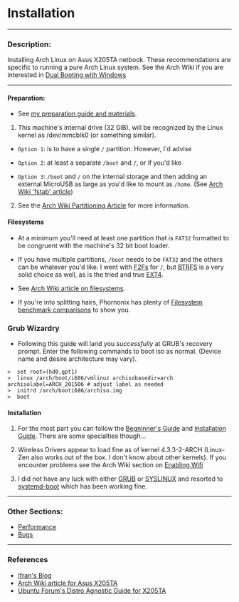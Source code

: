 # Installation

---

### Description:

Installing Arch Linux on Asus X205TA netbook.  These recommendations are specific to running a pure Arch Linux system.  See the Arch Wiki if you are interested in [Dual Booting with Windows](https://wiki.archlinux.org/index.php/Dual_boot_with_Windows)

-----

#### Preparation:
* See [my preparation guide and materials](https://github.com/gtbjj/x205ta).

1) This machine's internal drive (32 GiB), will be recognized by the Linux kernel as /dev/mmcblk0 (or something similar).

* ```Option 1```: is to have a single ```/``` partition.  However, I'd advise

* ```Option 2```: at least a separate ```/boot``` and ```/```, or if you'd like

* ```Option 3```: ```/boot``` and ```/``` on the internal storage and then adding an external MicroUSB as large as you'd like to mount as ```/home```. (See [Arch Wiki 'fstab' article](https://wiki.archlinux.org/index.php/Fstab))

2) See the [Arch Wiki Partitioning Article](https://wiki.archlinux.org/index.php/Partitioning) for more information.

#### Filesystems

* At a minimum you'll need at least one partition that is ```FAT32``` formatted to be congruent with the machine's 32 bit boot loader.

* If you have multiple partitions, ```/boot``` needs to be ```FAT32``` and the others can be whatever you'd like.  I went with [F2Fs](https://wiki.archlinux.org/index.php/F2FS) for ```/```, but [BTRFS](https://wiki.archlinux.org/index.php/Btrfs) is a very solid choice as well, as is the tried and true [EXT4](https://wiki.archlinux.org/index.php/Ext4).

* See [Arch Wiki article on filesystems](https://wiki.archlinux.org/index.php/File_systems#Types_of_file_systems).

* If you're into splitting hairs, Phornonix has plenty of [Filesystem benchmark comparisons](http://www.phoronix.com/scan.php?page=article&item=linux-41-filesystem&num=1) to show you.

### Grub Wizardry

* Following this guide will land you *successfully* at GRUB's recovery 
prompt.  Enter the following commands to boot iso as normal.  (Device name 
and desire architecture may vary).

```
>  set root=(hd0,gpt1)
>  linux /arch/boot/i686/vmlinuz archisobasedir=arch archisolabel=ARCH_201506 # adjust label as needed
>  initrd /arch/booti686/archiso.img
>  boot
```

#### Installation
1) For the  most part you can follow the [Begninner's Guide](https://wiki.archlinux.org/index.php/Beginners'_guide) and [Installation Guide](https://wiki.archlinux.org/index.php/Installation_guide).  There are some specialties though...

2) Wireless Drivers appear to load fine as of kernel 4.3.3-2-ARCH (Linux-Zen also works out of the box.  I don't know about other kernels).  If you encounter problems see the Arch Wiki section on [Enabling Wifi](https://wiki.archlinux.org/index.php/Asus_x205ta#Install_Arch)

3) I did not have any luck with either [GRUB](https://wiki.archlinux.org/index.php/GRUB) or [SYSLINUX](https://wiki.archlinux.org/index.php/GRUB) and resorted to [systemd-boot](https://wiki.archlinux.org/index.php/Systemd-boot) which has been working fine.

-----

### Other Sections:
* [Performance](https://github.com/gtbjj/x205ta/blob/master/PERFORMANCE.md)
* [Bugs](https://github.com/gtbjj/x205ta/blob/master/BUGS.md)

-----

### References
- [Ifran's Blog](http://ifranali.blogspot.com/2015/04/installing-arch-linux-on-asus-x205ta.html)
- [Arch Wiki article for Asus X205TA](https://wiki.archlinux.org/index.php/Asus_x205ta)
- [Ubuntu Forum's Distro Agnostic Guide for X205TA](http://ubuntuforums.org/showthread.php?t=2254322&page=34&p=13414345#post13414345)
